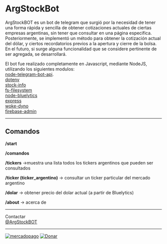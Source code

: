 # ArgStockBot

ArgStockBOT es un bot de telegram que surgió por la necesidad de tener una forma rápida y sencilla de obtener cotizaciones actuales de ciertas empresas argentinas, sin tener que consultar en una página especifica. Posteriormente, se implementó un método para obtener la cotización actual del dólar, y ciertos recordatorios previos a la apertura y cierre de la bolsa. En el futuro, si surge alguna funcionalidad que se considere pertinente de ser agregada, se desarrollará.

El bot fue realizado completamente en Javascript, mediante NodeJS, utilizando los siguientes modulos:
<br>
[node-telegram-bot-api](https://www.npmjs.com/package/node-telegram-bot-api).
<br>
[dotenv](https://www.npmjs.com/package/dotenv)
<br>
[stock-info](https://www.npmjs.com/package/stock-info)
<br>
[fs-filesystem](https://www.npmjs.com/package/fs-filesystem)
<br>
[node-bluelytics](https://www.npmjs.com/package/node-bluelytics)
<br>
[express](https://www.npmjs.com/package/express)
<br>
[woke-dyno](https://www.npmjs.com/package/woke-dyno)
<br>
[firebase-admin](https://www.npmjs.com/package/firebase-admin)

<hr>

## Comandos

**/start**

**/comandos**

**/tickers** ->muestra una lista todos los tickers argentinos que pueden ser consultados

**/ticker (ticker_argentino)** -> consultar un ticker particular del mercado argentino

**/dolar** -> obtener precio del dolar actual (a partir de Bluelytics)

**/about** -> acerca de

<hr>

Contactar <br>
[@ArgStockBOT](https://telegram.me/ArgStockBot)

<hr>

[![mercadopago](https://img.shields.io/badge/Donar-MercadoPago-green)](https://www.mercadopago.com.ar/checkout/v1/redirect?pref_id=83617641-ae4ea1f1-0674-4ddb-bde5-227c20187147)
[![Donar](https://img.shields.io/badge/Donar-PayPal-green.svg)](https://www.paypal.com/cgi-bin/webscr?cmd=_donations&business=WQWFXA3P3NP8E&currency_code=USD&source=url)
